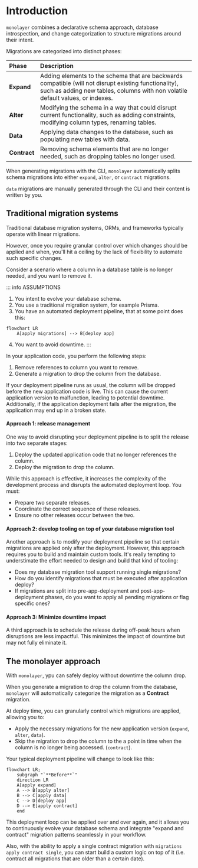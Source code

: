 # Introduction

`monolayer` combines a declarative schema approach, database introspection, and change categorization to structure migrations around their intent.

Migrations are categorized into distinct phases:

| Phase      | Description     |
| :------------| :----------- |
| **Expand**     | Adding elements to the schema that are backwards compatible (will not disrupt existing functionality), such as adding new tables, columns with non volatile default values, or indexes. |
| **Alter**   | Modifying the schema in a way that could disrupt current functionality, such as adding constraints, modifying column types, renaming tables. |
| **Data** | Applying data changes to the database, such as populating new tables with data. |
| **Contract**    | Removing schema elements that are no longer needed, such as dropping tables no longer used. |

When generating migrations with the CLI, `monolayer` automatically splits schema migrations into either `expand`, `alter`, or `contract` migrations.

`data` migrations are manually generated through the CLI and their content is written by you.

## Traditional migration systems

Traditional database migration systems, ORMs, and frameworks typically operate with linear migrations.

However, once you require granular control over which changes should be applied and when, you'll hit a ceiling by the lack of flexibility to automate such specific changes.

Consider a scenario where a column in a database table is no longer needed, and you want to remove it.

::: info ASSUMPTIONS
1) You intent to evolve your database schema.
2) You use a traditional migration system, for example Prisma.
3) You have an automated deployment pipeline, that at some point does this:
```mermaid
flowchart LR
    A[apply migrations] --> B[deploy app]
```
4) You want to avoid downtime.
:::

In your application code, you perform the following steps:
1. Remove references to column you want to remove.
2. Generate a migration to drop the column from the database.

If your deployment pipeline runs as usual, the column will be dropped before the new application code is live. This can cause the current application version to malfunction, leading to potential downtime. Additionally, if the application deployment fails after the migration, the application may end up in a broken state.


#### Approach 1: release management
One way to avoid disrupting your deployment pipeline is to split the release into two separate stages:
1. Deploy the updated application code that no longer references the column.
2. Deploy the migration to drop the column.

While this approach is effective, it increases the complexity of the development process and disrupts the automated deployment loop. You must:
- Prepare two separate releases.
- Coordinate the correct sequence of these releases.
- Ensure no other releases occur between the two.

#### Approach 2: develop tooling on top of your database migration tool

Another approach is to modify your deployment pipeline so that certain migrations are applied only after the deployment. However, this approach requires you to build and maintain custom tools. It's really tempting to understimate the effort needed to design and build that kind of tooling:
- Does my database migration tool support running single migrations?
- How do you identify migrations that must be executed after application deploy?
- If migrations are split into pre-app-deployment and post-app-deployment phases, do you want to apply all pending migrations or flag specific ones?

#### Approach 3: Minimize downtime impact

A third approach is to schedule the release during off-peak hours when disruptions are less impactful. This minimizes the impact of downtime but may not fully eliminate it.

## The monolayer approach

With `monolayer`, ypu can safely deploy without downtime the column drop.

When you generate a migration to drop the column from the database, `monolayer` will automatically categorize the migration as a **Contract** migration.

At deploy time, you can granularly control which migrations are applied, allowing you to:
- Apply the necessary migrations for the new application version (`expand`, `alter`, `data`).
- Skip the migration to drop the column to the a point in time when the column is no longer being accessed. (`contract`).

Your typical deployment pipeline will change to look like this:


```mermaid
flowchart LR;
    subgraph "`**Before**`"
    direction LR
    A[apply expand]
    A --> B[apply alter]
    B --> C[apply data]
    C --> D[deploy app]
    D --> E[apply contract]
    end
```


This deployment loop can be applied over and over again, and it allows you to continuously evolve your database schema and integrate "expand and contract" migration patterns seamlessly in your workflow.

Also, with the ability to apply a single contract migration with `migrations apply contract single`, you can start build a custom logic on top of it (i.e. contract all migrations that are older than a certain date).
